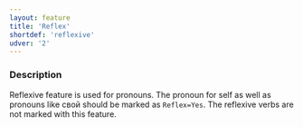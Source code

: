 ```yaml
---
layout: feature
title: 'Reflex'
shortdef: 'reflexive'
udver: '2'
---
```


### Description

Reflexive feature is used for pronouns. The pronoun for self as well as pronouns
like свой should be marked as `Reflex=Yes`. The reflexive verbs are not marked
with this feature.
<!-- Interlanguage links updated Ne 5. května 2024, 18:20:20 CEST -->
